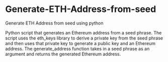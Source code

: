 # Generate-ETH-Address-from-seed
Generate ETH Address from seed using python

Python script that generates an Ethereum address from a seed phrase. The script uses the eth_keys library to derive a private key from the seed phrase and then uses that private key to generate a public key and an Ethereum address. The generate_address function takes in a seed phrase as an argument and returns the generated Ethereum address.
